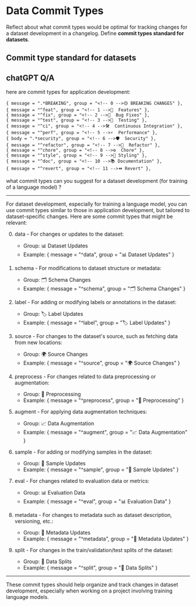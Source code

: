# Data Commit Types

Reflect about what commit types would be optimal for tracking changes for a dataset development in a changelog. Define **commit types standard for datasets**.

## Commit type standard for datasets

## chatGPT Q/A

here are commit types for application development:
```
{ message = ".*BREAKING", group = "<!-- 0 -->🟡 BREAKING CHANGES" },
{ message = "^feat", group = "<!-- 1 -->🚀  Features" },
{ message = "^fix", group = "<!-- 2 -->💊  Bug Fixes" },
{ message = "^test", group = "<!-- 3 -->🧪  Testing" },
{ message = "^ci", group = "<!-- 4 -->🛠  Continuous Integration" },
{ message = "^perf", group = "<!-- 5 -->⚡️  Performance" },
{ body = ".*security", group = "<!-- 6 -->🛡️  Security" },
{ message = "^refactor", group = "<!-- 7 -->🚜  Refactor" },
{ message = "^chore", group = "<!-- 8 -->⚙️  Chore" },
{ message = "^style", group = "<!-- 9 -->🎨 Styling" },
{ message = "^doc", group = "<!-- 10 -->📚 Documentation" },
{ message = "^revert", group = "<!-- 11 -->⏪ Revert" },
```
what commit types can you suggest for a dataset development (for training of a language model) ?

---

For dataset development, especially for training a language model, you can use commit types similar to those in application development, but tailored to dataset-specific changes. Here are some commit types that might be relevant:

0. data - For changes or updates to the dataset:
    - Group: <!-- 0 -->📊 Dataset Updates
    - Example: { message = "^data", group = "<!-- 0 -->📊 Dataset Updates" }

1. schema - For modifications to dataset structure or metadata:
    - Group: <!-- 1 -->🗂 Schema Changes
    - Example: { message = "^schema", group = "<!-- 1 -->🗂 Schema Changes" }

2. label - For adding or modifying labels or annotations in the dataset:
    - Group: <!-- 2 -->🏷️ Label Updates
    - Example: { message = "^label", group = "<!-- 2 -->🏷️ Label Updates" }

3. source - For changes to the dataset's source, such as fetching data from new locations:
    - Group: <!-- 3 -->🌍 Source Changes
    - Example: { message = "^source", group = "<!-- 3 -->🌍 Source Changes" }

4. preprocess - For changes related to data preprocessing or augmentation:
    - Group: <!-- 4 -->🔧 Preprocessing
    - Example: { message = "^preprocess", group = "<!-- 4 -->🔧 Preprocessing" }

5. augment - For applying data augmentation techniques:
    - Group: <!-- 5 -->📈 Data Augmentation
    - Example: { message = "^augment", group = "<!-- 5 -->📈 Data Augmentation" }

6. sample - For adding or modifying samples in the dataset:
    - Group: <!-- 6 -->🧪 Sample Updates
    - Example: { message = "^sample", group = "<!-- 6 -->🧪 Sample Updates" }

7. eval - For changes related to evaluation data or metrics:
    - Group: <!-- 7 -->📊 Evaluation Data
    - Example: { message = "^eval", group = "<!-- 7 -->📊 Evaluation Data" }

8. metadata - For changes to metadata such as dataset description, versioning, etc.:
    - Group: <!-- 8 -->📝 Metadata Updates
    - Example: { message = "^metadata", group = "<!-- 8 -->📝 Metadata Updates" }

9. split - For changes in the train/validation/test splits of the dataset:
    - Group: <!-- 9 -->🔀 Data Splits
    - Example: { message = "^split", group = "<!-- 9 -->🔀 Data Splits" }

---

These commit types should help organize and track changes in dataset development, especially when working on a project involving training language models.